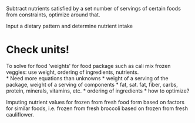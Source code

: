 Subtract nutrients satisfied by a set number of servings of certain foods from constraints, optimize around that.

Input a dietary pattern and determine nutrient intake

# Check units!


To solve for food 'weights' for food package such as cali mix frozen veggies:  use weight, ordering of ingredients, nutrients.  
    * Need more equations than unknowns
        * weight of a serving of the package, weight of a serving of components
        * fat, sat. fat, fiber, carbs, protein, minerals, vitamins, etc.
        * ordering of ingredients
        * how to optimize?


Imputing nutrient values for frozen from fresh food form based on factors for similar foods, i.e. frozen from fresh broccoli based on frozen from fresh cauliflower.


